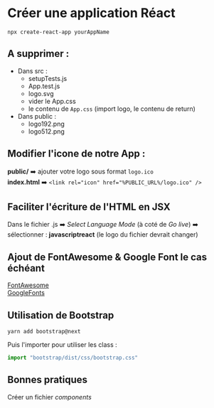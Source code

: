 # Créer une application Réact

`npx create-react-app yourAppName`

## A supprimer :  
- Dans src : 
  - setupTests.js
  - App.test.js
  - logo.svg
  - vider le App.css
  - le contenu de `App.css` (import logo, le contenu de return)
- Dans public : 
  - logo192.png
  - logo512.png

## Modifier l'icone de notre App :  
**public/** ➡️ ajouter votre logo sous format `logo.ico`  
**index.html** ➡️ `<link rel="icon" href="%PUBLIC_URL%/logo.ico" />`

## Faciliter l'écriture de l'HTML en JSX
Dans le fichier .js ➡️ *Select Language Mode* (à coté de *Go live*) ➡️ sélectionner : **javascriptreact** (le logo du fichier devrait changer)

## Ajout de FontAwesome & Google Font le cas échéant
[FontAwesome](https://github.com/RaphaelHardFork/docs-perso/blob/main/FontAwesome.md)  
[GoogleFonts](https://github.com/RaphaelHardFork/docs-perso/blob/main/googleFonts.md)

## Utilisation de Bootstrap
`yarn add bootstrap@next`

Puis l'importer pour utiliser les class :  
```js
import "bootstrap/dist/css/bootstrap.css"
```


## Bonnes pratiques
Créer un fichier *components*
